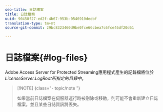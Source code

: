 ```yaml
---
seo-title: 日誌檔案
title: 日誌檔案
uuid: 90450f27-ed2f-4b67-953b-0546910deebf
translation-type: tm+mt
source-git-commit: 29bc8323460d9be0fce66cbea7c6fce46df20d61

---
```



# 日誌檔案{#log-files}

Adobe Access Server for Protected Streaming應用程式產生的記錄檔將位於 *LicenseServer.LogRoot所指定的目錄中*。

>[!NOTE] {class=&quot;- topic/note &quot;}
>
>如果當前日誌檔案在伺服器運行時被刪除或移動，則可能不會重新建立日誌檔案，並且某些日誌資訊將丟失。

